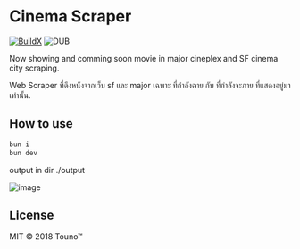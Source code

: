 # Cinema Scraper
[![BuildX](https://github.com/dvgamerr/cinema-scraper/actions/workflows/buildx.yml/badge.svg?style=flat-square&branch=main)](https://github.com/dvgamerr/cinema-scraper/actions/workflows/buildx.yml)
![DUB](https://img.shields.io/dub/l/vibe-d.svg?style=flat-square)

Now showing and comming soon movie in major cineplex and SF cinema city scraping.

Web Scraper ที่ดึงหนังจากเว็บ sf และ major เฉพาะ ที่กำลังฉาย กับ ที่กำลังจะภาย ที่แสดงอยู่มาเท่านั้น.

## How to use
```bash
bun i
bun dev
```
output in dir ./output

![image](https://github.com/dvgamerr/cinema-scraper/assets/10203425/2e229f5b-84af-4cbb-9bdc-cf9f9f6dd7d6)

## License

MIT © 2018 Touno™
